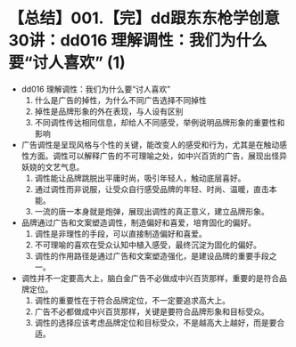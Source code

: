 # 【总结】001.【完】dd跟东东枪学创意30讲：dd016 理解调性：我们为什么要“讨人喜欢” (1)

-   dd016 理解调性：我们为什么要“讨人喜欢”
    1.  什么是广告的掉性，为什么不同广告选择不同掉性
    2.  掉性是品牌形象的外在表现，与人设有区别
    3.  不同调性传达相同信息，却给人不同感受，举例说明品牌形象的重要性和影响
-   广告调性是呈现风格与个性的关键，能改变人的感受和行为，尤其是在触动感性方面。调性可以解释广告的不可理喻之处，如中兴百货的广告，展现出怪异妖娆的文艺气息。
    1.  调性能让品牌跳脱出平庸时尚，吸引年轻人，触动底层喜好。
    2.  通过调性而非说服，让受众自行感受品牌的年轻、时尚、温暖，直击本能。
    3.  一流的唐一本身就是炮弹，展现出调性的真正意义，建立品牌形象。
-   品牌通过广告和文案塑造调性，制造偏好和喜爱，培育固化的偏好。
    1.  调性是非理性的手段，可以直接制造偏好和喜爱。
    2.  不可理喻的喜欢在受众认知中植入感受，最终沉淀为固化的偏好。
    3.  调性的作用路径是通过广告和文案塑造强化，是建设品牌的重要手段之一。
-   调性并不一定要高大上，脑白金广告不必做成中兴百货那样，重要的是符合品牌定位。
    1.  调性的重要性在于符合品牌定位，不一定要追求高大上。
    2.  广告不必都做成中兴百货那样，关键是要符合品牌形象和目标受众。
    3.  调性的选择应该考虑品牌定位和目标受众，不是越高大上越好，而是要合适。